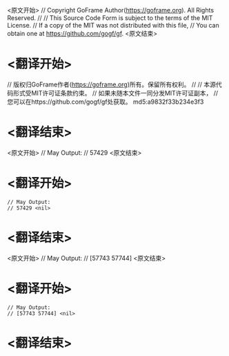 
<原文开始>
// Copyright GoFrame Author(https://goframe.org). All Rights Reserved.
//
// This Source Code Form is subject to the terms of the MIT License.
// If a copy of the MIT was not distributed with this file,
// You can obtain one at https://github.com/gogf/gf.
<原文结束>

# <翻译开始>
// 版权归GoFrame作者(https://goframe.org)所有。保留所有权利。
//
// 本源代码形式受MIT许可证条款约束。
// 如果未随本文件一同分发MIT许可证副本，
// 您可以在https://github.com/gogf/gf处获取。 md5:a9832f33b234e3f3
# <翻译结束>


<原文开始>
	// May Output:
	// 57429 <nil>
<原文结束>

# <翻译开始>
	// May Output:
	// 57429 <nil>
# <翻译结束>


<原文开始>
	// May Output:
	// [57743 57744] <nil>
<原文结束>

# <翻译开始>
	// May Output:
	// [57743 57744] <nil>
# <翻译结束>

